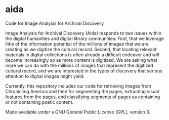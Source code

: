 # aida
Code for Image Analysis for Archival Discovery

Image Analysis for Archival Discovery (Aida) responds to two issues within the digital humanities and digital library communities: First, that we leverage little of the information potential of the millions of images that we are creating as we digitize the cultural record. Second, that locating relevant materials in digital collections is often already a difficult endeavor and will become increasingly so as more content is digitized. We are asking what more we can do with the millions of images that represent the digitized cultural record, and we are interested in the types of discovery that serious attention to digital images might yield. 

Currently, this repository includes our code for retrieving images from Chronicling America and then for segmenting the pages, extracting visual features from the pages, and classifying segments of pages as containing or not containing poetic content.

Made available under a GNU General Public License (GPL), version 3.
